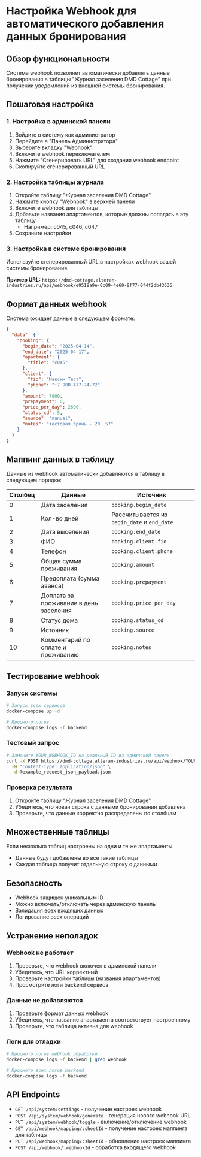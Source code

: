 # Настройка Webhook для автоматического добавления данных бронирования

## Обзор функциональности

Система webhook позволяет автоматически добавлять данные бронирования в таблицы "Журнал заселения DMD Cottage" при получении уведомлений из внешней системы бронирования.

## Пошаговая настройка

### 1. Настройка в админской панели

1. Войдите в систему как администратор
2. Перейдите в "Панель Администратора"
3. Выберите вкладку "Webhook"
4. Включите webhook переключателем
5. Нажмите "Сгенерировать URL" для создания webhook endpoint
6. Скопируйте сгенерированный URL

### 2. Настройка таблицы журнала

1. Откройте таблицу "Журнал заселения DMD Cottage"
2. Нажмите кнопку "Webhook" в верхней панели
3. Включите webhook для таблицы
4. Добавьте названия апартаментов, которые должны попадать в эту таблицу
   - Например: с045, с046, с047
5. Сохраните настройки

### 3. Настройка в системе бронирования

Используйте сгенерированный URL в настройках webhook вашей системы бронирования.

**Пример URL:** `https://dmd-cottage.alteran-industries.ru/api/webhook/e9518a9e-0c09-4e60-8f77-0f4f2db43636`

## Формат данных webhook

Система ожидает данные в следующем формате:

```json
{
  "data": {
    "booking": {
      "begin_date": "2025-04-14",
      "end_date": "2025-04-17", 
      "apartment": {
        "title": "с045"
      },
      "client": {
        "fio": "Максим Тест",
        "phone": "+7 900 477-74-72"
      },
      "amount": 7800,
      "prepayment": 0,
      "price_per_day": 2600,
      "status_cd": 5,
      "source": "manual",
      "notes": "тестовая бронь - 20  57"
    }
  }
}
```

## Маппинг данных в таблицу

Данные из webhook автоматически добавляются в таблицу в следующем порядке:

| Столбец | Данные | Источник |
|---------|--------|----------|
| 0 | Дата заселения | `booking.begin_date` |
| 1 | Кол-во дней | Рассчитывается из `begin_date` и `end_date` |
| 2 | Дата выселения | `booking.end_date` |
| 3 | ФИО | `booking.client.fio` |
| 4 | Телефон | `booking.client.phone` |
| 5 | Общая сумма проживания | `booking.amount` |
| 6 | Предоплата (сумма аванса) | `booking.prepayment` |
| 7 | Доплата за проживание в день заселения | `booking.price_per_day` |
| 8 | Статус дома | `booking.status_cd` |
| 9 | Источник | `booking.source` |
| 10 | Комментарий по оплате и проживанию | `booking.notes` |

## Тестирование webhook

### Запуск системы

```bash
# Запуск всех сервисов
docker-compose up -d

# Просмотр логов
docker-compose logs -f backend
```

### Тестовый запрос

```bash
# Замените YOUR_WEBHOOK_ID на реальный ID из админской панели
curl -X POST https://dmd-cottage.alteran-industries.ru/api/webhook/YOUR_WEBHOOK_ID \
  -H "Content-Type: application/json" \
  -d @example_request_json_payload.json
```

### Проверка результата

1. Откройте таблицу "Журнал заселения DMD Cottage"
2. Убедитесь, что новая строка с данными бронирования добавлена
3. Проверьте, что данные корректно распределены по столбцам

## Множественные таблицы

Если несколько таблиц настроены на одни и те же апартаменты:
- Данные будут добавлены во все такие таблицы
- Каждая таблица получит отдельную строку с данными

## Безопасность

- Webhook защищен уникальным ID
- Можно включать/отключать через админскую панель
- Валидация всех входящих данных
- Логирование всех операций

## Устранение неполадок

### Webhook не работает

1. Проверьте, что webhook включен в админской панели
2. Убедитесь, что URL корректный
3. Проверьте настройки таблицы (названия апартаментов)
4. Просмотрите логи backend сервиса

### Данные не добавляются

1. Проверьте формат данных webhook
2. Убедитесь, что название апартамента соответствует настроенному
3. Проверьте, что таблица активна для webhook

### Логи для отладки

```bash
# Просмотр логов webhook обработки
docker-compose logs -f backend | grep webhook

# Просмотр всех логов backend
docker-compose logs -f backend
```

## API Endpoints

- `GET /api/system/settings` - получение настроек webhook
- `POST /api/system/webhook/generate` - генерация нового webhook URL
- `PUT /api/system/webhook/toggle` - включение/отключение webhook
- `GET /api/webhook/mapping/:sheetId` - получение настроек маппинга для таблицы
- `PUT /api/webhook/mapping/:sheetId` - обновление настроек маппинга
- `POST /api/webhook/:webhookId` - обработка входящего webhook 